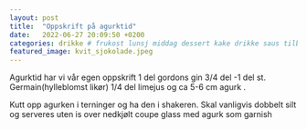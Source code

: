 ```yaml
---
layout: post
title:  "Oppskrift på agurktid"
date:   2022-06-27 20:09:50 +0200
categories: drikke # frukost lunsj middag dessert kake drikke saus tilbehør
featured_image: kvit_sjokolade.jpeg
---
```


Agurktid har vi vår egen oppskrift
1 del gordons gin
3/4 del -1 del st. Germain(hylleblomst likør) 
1/4 del limejus og ca 5-6 cm agurk . 

Kutt opp agurken i terninger og ha den i shakeren. Skal vanligvis dobbelt silt og serveres uten is over nedkjølt coupe glass med agurk som garnish